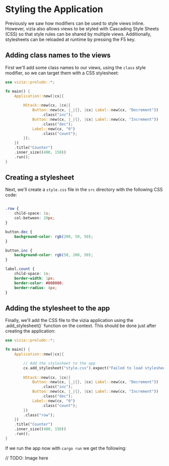 # Styling the Application

Previously we saw how modifiers can be used to style views inline. However, vizia also allows views to be styled with Cascading Style Sheets (CSS) so that style rules can be shared by multiple views. Additionally, stylesheets can be reloaded at runtime by pressing the F5 key.

## Adding class names to the views
First we'll add some class names to our views, using the `class` style modifier, so we can target them with a CSS stylesheet:

```rust
use vizia::prelude::*;

fn main() {
    Application::new(|cx|{
        
        HStack::new(cx, |cx|{
            Button::new(cx, |_|{}, |cx| Label::new(cx, "Decrement"))
                .class("inc");
            Button::new(cx, |_|{}, |cx| Label::new(cx, "Increment"))
                .class("dec");
            Label::new(cx, "0")
                .class("count");
        });
    })
    .title("Counter")
    .inner_size((400, 150))
    .run();
}
```

## Creating a stylesheet
Next, we'll create a `style.css` file in the `src` directory with the following CSS code:

```css

.row {
    child-space: 1s;
    col-between: 20px;
}

button.dec {
    background-color: rgb(200, 50, 50);
}

button.inc {
    background-color: rgb(50, 200, 50);
}

label.count {
    child-space: 1s;
    border-width: 1px;
    border-color: #808080;
    border-radius: 4px;
}
```


## Adding the stylesheet to the app
Finally, we'll add the CSS file to the vizia application using the .add_stylesheet()` function on the context. This should be done just after creating the application:

```rust
use vizia::prelude::*;

fn main() {
    Application::new(|cx|{

        // Add the stylesheet to the app
        cx.add_stylesheet("style.css").expect("Failed to load stylesheet");
        
        HStack::new(cx, |cx|{
            Button::new(cx, |_|{}, |cx| Label::new(cx, "Decrement"))
                .class("inc");
            Button::new(cx, |_|{}, |cx| Label::new(cx, "Increment"))
                .class("dec");
            Label::new(cx, "0")
                .class("count");
        })
        .class("row");
    })
    .title("Counter")
    .inner_size((400, 150))
    .run();
}
```

If we run the app now with `cargo run` we get the following:

// TODO: Image here

